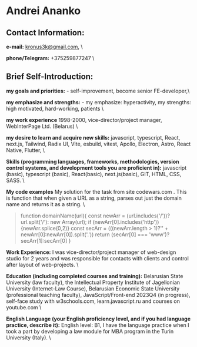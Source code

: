 # Andrei Ananko
## Contact Information: 
**e-mail:** kronus3k@gmail.com, \

**phone/Telegram:** +375259877247 \

## Brief Self-Introduction: 
**my goals and priorities:** - self-improvement, become senior FE-developer,\

**my emphasize and strengths:** - my emphasize: hyperactivity, my strengths: high motivated, hard-working, patients \

**my work experience** 1998-2000, vice-director/project manager, WebInterPage Ltd. (Belarus) \

**my desire to learn and acquire new skills:** javascript, typescript, React, next.js, Tailwind, Radix UI, Vite, esbuild, vitest, Apollo, Electron, Astro, React Native, Flutter,  \

**Skills (programming languages, frameworks, methodologies, version control systems, and development tools you are proficient in):** javascript (basic), typescript (basic), React(basic), next.js(basic), GIT, HTML, CSS, SASS. \

**My code examples**
My solution for the task from site codewars.com . This is function that when given a URL as a string, parses out just the domain name and returns it as a string. \


>function domainName(url){
  const newArr = (url.includes('/'))? url.split('/'): new Array(url);
  if (newArr[0].includes('http')){newArr.splice(0,2)}
  const secArr = (((newArr.length > 1)?'' + newArr[0]:newArr[0]).split('.'))
  return (secArr[0] === 'www')?secArr[1]:secArr[0]
}

**Work Experience:** I was vice-director/project manager of web-design studio for 2 years and was responsible for contacts with clients and control after layout of web-projects. \

**Education (including completed courses and training):** Belarusian State University (law faculty), the Intellectual Property Institute of Jagellonian University (Internet-Law Course), Belarusian Economic State University (professional teaching faculty), JavaScript/Front-end 2023Q4 (in progress), self-face study with w3schools.com, learn.javascript.ru and courses on youtube.com \

**English Language (your English proficiency level, and if you had language practice, describe it):** English level: B1, I have the language practice when I took a part by developing a law module for MBA program in the Turin University (Italy). \
